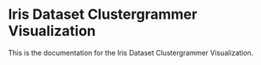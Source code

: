 # Iris Dataset Clustergrammer Visualization
This is the documentation for the Iris Dataset Clustergrammer Visualization.
